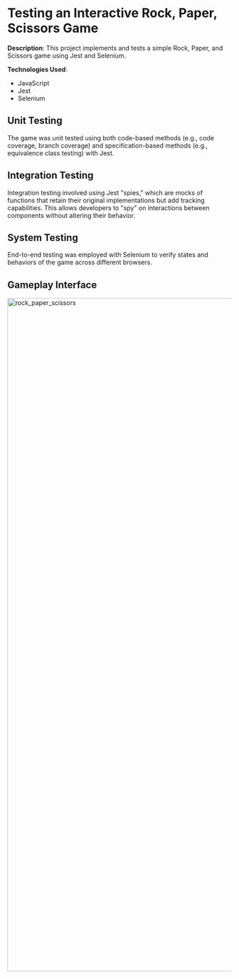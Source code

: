 # Testing an Interactive Rock, Paper, Scissors Game

**Description**: This project implements and tests a simple Rock, Paper, and Scissors game using Jest and Selenium.

**Technologies Used**:
- JavaScript
- Jest 
- Selenium

## Unit Testing
The game was unit tested using both code-based methods (e.g., code coverage, branch coverage) and specification-based methods (e.g., equivalence class testing) with Jest. 

## Integration Testing
Integration testing involved using Jest "spies," which are mocks of functions that retain their original implementations but add tracking capabilities. This allows developers to "spy" on interactions between components without altering their behavior. 

## System Testing
End-to-end testing was employed with Selenium to verify states and behaviors of the game across different browsers.

## Gameplay Interface
<img width="1512" alt="rock_paper_scissors" src="https://github.com/user-attachments/assets/4b690239-f4c5-4388-9332-55129270f537">

